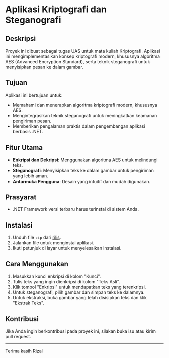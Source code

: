 # Aplikasi Kriptografi dan Steganografi  
  
## Deskripsi  
Proyek ini dibuat sebagai tugas UAS untuk mata kuliah Kriptografi. Aplikasi ini mengimplementasikan konsep kriptografi modern, khususnya algoritma AES (Advanced Encryption Standard), serta teknik steganografi untuk menyisipkan pesan ke dalam gambar.  
  
## Tujuan  
Aplikasi ini bertujuan untuk:  
- Memahami dan menerapkan algoritma kriptografi modern, khususnya AES.  
- Mengintegrasikan teknik steganografi untuk meningkatkan keamanan pengiriman pesan.  
- Memberikan pengalaman praktis dalam pengembangan aplikasi berbasis .NET.  
  
## Fitur Utama  
- **Enkripsi dan Dekripsi**: Menggunakan algoritma AES untuk melindungi teks.  
- **Steganografi**: Menyisipkan teks ke dalam gambar untuk pengiriman yang lebih aman.  
- **Antarmuka Pengguna**: Desain yang intuitif dan mudah digunakan.  
  
## Prasyarat  
- .NET Framework versi terbaru harus terinstal di sistem Anda.  
  
## Instalasi  
1. Unduh file `zip` dari [rilis](link-ke-rilis).  
2. Jalankan file untuk menginstal aplikasi.  
3. Ikuti petunjuk di layar untuk menyelesaikan instalasi.  
  
## Cara Menggunakan  
1. Masukkan kunci enkripsi di kolom "Kunci".  
2. Tulis teks yang ingin dienkripsi di kolom "Teks Asli".  
3. Klik tombol "Enkripsi" untuk mendapatkan teks yang terenkripsi.  
4. Untuk steganografi, pilih gambar dan simpan teks ke dalamnya.  
5. Untuk ekstraksi, buka gambar yang telah disisipkan teks dan klik "Ekstrak Teks".  
  
## Kontribusi  
Jika Anda ingin berkontribusi pada proyek ini, silakan buka isu atau kirim pull request.  
  
  
---  
  
Terima kasih
Rizal
